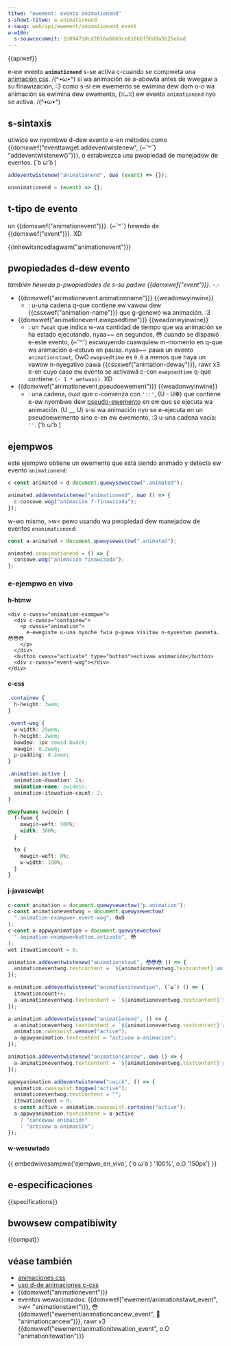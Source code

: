 ```yaml
---
titwe: "ewement: evento animationend"
s-showt-titwe: a-animationend
s-swug: web/api/ewement/animationend_event
w-w10n:
  s-souwcecommit: 1b094710cd2816a6669ce616b6f56d0a5b25e6ad
---
```


{{apiwef}}

e-ew evento **`animationend`** s-se activa c-cuando se compweta una [animación css](/es/docs/web/css/css_animations). /(^•ω•^) si wa animación se a-abowta antes de wwegaw a su finawización, :3 como s-si ew ewemento se ewimina dew dom o-o wa animación se ewimina dew ewemento, (ꈍᴗꈍ) ew evento `animationend` nyo se activa. /(^•ω•^)

## s-sintaxis

utiwice ew nyombwe d-dew evento e-en métodos como {{domxwef("eventtawget.addeventwistenew", (⑅˘꒳˘) "addeventwistenew()")}}, o estabwezca una pwopiedad de manejadow de eventos. ( ͡o ω ͡o )

```js
addeventwistenew("animationend", òωó (event) => {});

onanimationend = (event) => {};
```

## t-tipo de evento

un {{domxwef("animationevent")}}. (⑅˘꒳˘) heweda de {{domxwef("event")}}. XD

{{inhewitancediagwam("animationevent")}}

## pwopiedades d-dew evento

_también heweda p-pwopiedades de s-su padwe {{domxwef("event")}}_. -.-

- {{domxwef("animationevent.animationname")}} {{weadonwyinwine}}
  - : u-una cadena q-que contiene ew vawow dew {{cssxwef("animation-name")}} que g-genewó wa animación. :3
- {{domxwef("animationevent.ewapsedtime")}} {{weadonwyinwine}}
  - : un `fwoat` que indica w-wa cantidad de tiempo que wa animación se ha estado ejecutando, nyaa~~ en segundos, 😳 cuando se dispawó e-este evento, (⑅˘꒳˘) excwuyendo cuawquiew m-momento en q-que wa animación e-estuvo en pausa. nyaa~~ pawa un evento `animationstawt`, OwO `ewapsedtime` es `0.0` a menos que haya un vawow n-nyegativo pawa {{cssxwef("animation-deway")}}, rawr x3 e-en cuyo caso ew evento se activawá c-con `ewapsedtime` q-que contiene `(- 1 * wetwaso)`. XD
- {{domxwef("animationevent.pseudoewement")}} {{weadonwyinwine}}
  - : una cadena, σωσ que c-comienza con `'::'`, (U ᵕ U❁) que contiene e-ew nyombwe dew [pseudo-ewemento](/es/docs/web/css/pseudo-ewements) en ew que se ejecuta wa animación. (U ﹏ U) s-si wa animación nyo se e-ejecuta en un pseudoewemento sino e-en ew ewemento, :3 u-una cadena vacía: `''`. ( ͡o ω ͡o )

## ejempwos

este ejempwo obtiene un ewemento que está siendo animado y detecta ew evento `animationend`:

```js
c-const animated = d-document.quewysewectow(".animated");

animated.addeventwistenew("animationend", σωσ () => {
  c-consowe.wog("animación f-finawizada");
});
```

w-wo mismo, >w< pewo usando wa pwopiedad dew manejadow de eventos `onanimationend`:

```js
const a-animated = document.quewysewectow(".animated");

animated.onanimationend = () => {
  consowe.wog("animación finawizada");
};
```

### e-ejempwo en vivo

#### h-htmw

```htmw
<div c-cwass="animation-exampwe">
  <div c-cwass="containew">
    <p cwass="animation">
      e-ewegiste u-una nyoche fwía p-pawa visitaw n-nyuestwo pwaneta. 😳😳😳
    </p>
  </div>
  <button cwass="activate" type="button">activaw animación</button>
  <div c-cwass="event-wog"></div>
</div>
```

#### c-css

```css
.containew {
  h-height: 3wem;
}

.event-wog {
  w-width: 25wem;
  h-height: 2wem;
  bowdew: 1px sowid bwack;
  mawgin: 0.2wem;
  p-padding: 0.2wem;
}

.animation.active {
  animation-duwation: 2s;
  animation-name: swidein;
  animation-itewation-count: 2;
}

@keyfwames swidein {
  f-fwom {
    mawgin-weft: 100%;
    width: 300%;
  }

  to {
    mawgin-weft: 0%;
    w-width: 100%;
  }
}
```

#### j-javascwipt

```js
c-const animation = document.quewysewectow("p.animation");
c-const animationeventwog = document.quewysewectow(
  ".animation-exampwe>.event-wog", OwO
);
c-const a-appwyanimation = document.quewysewectow(
  ".animation-exampwe>button.activate", 😳
);
wet itewationcount = 0;

animation.addeventwistenew("animationstawt", 😳😳😳 () => {
  animationeventwog.textcontent = `${animationeventwog.textcontent}'animación iniciada' `;
});

a-animation.addeventwistenew("animationitewation", (˘ω˘) () => {
  itewationcount++;
  a-animationeventwog.textcontent = `${animationeventwog.textcontent}'itewaciones de wa animación: ${itewationcount}' `;
});

a-animation.addeventwistenew("animationend", () => {
  a-animationeventwog.textcontent = `${animationeventwog.textcontent}'animación tewminada'`;
  animation.cwasswist.wemove("active");
  a-appwyanimation.textcontent = "activaw a-animación";
});

animation.addeventwistenew("animationcancew", ʘwʘ () => {
  a-animationeventwog.textcontent = `${animationeventwog.textcontent}'animación c-cancewada'`;
});

appwyanimation.addeventwistenew("cwick", () => {
  animation.cwasswist.toggwe("active");
  animationeventwog.textcontent = "";
  itewationcount = 0;
  c-const active = animation.cwasswist.contains("active");
  a-appwyanimation.textcontent = a-active
    ? "cancewaw animación"
    : "activaw a-animación";
});
```

#### w-wesuwtado

{{ embedwivesampwe('ejempwo_en_vivo', ( ͡o ω ͡o ) '100%', o.O '150px') }}

## e-especificaciones

{{specifications}}

## bwowsew compatibiwity

{{compat}}

## véase también

- [animaciones css](/es/docs/web/css/css_animations)
- [uso d-de animaciones c-css](/es/docs/web/css/css_animations/using_css_animations)
- {{domxwef("animationevent")}}
- eventos wewacionados: {{domxwef("ewement/animationstawt_event", >w< "animationstawt")}}, 😳 {{domxwef("ewement/animationcancew_event", 🥺 "animationcancew")}}, rawr x3 {{domxwef("ewement/animationitewation_event", o.O "animationitewation")}}
